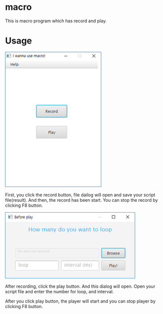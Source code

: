 # macro

This is macro program which has record and play.

# Usage
![Alt text](./screenshots/intro.PNG "intro")

First, you click the record button, file dailog will open and save your script file(result). And then, the record has been start. You can stop the record by clicking F8 button. 

![Alt text](./screenshots/play.PNG "play")

After recording, click the play button. And this dialog will open. Open your script file and enter the number for loop, and interval.

After you click play button, the player will start and you can stop player by clicking F8 button.